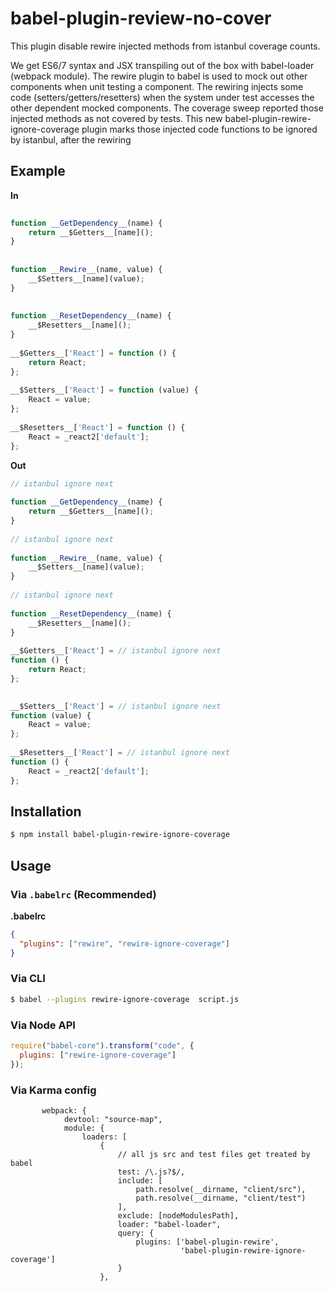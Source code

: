 # babel-plugin-review-no-cover

This plugin disable rewire injected methods from istanbul coverage counts.

We get ES6/7 syntax and JSX transpiling out of the box with babel-loader (webpack module). The rewire plugin to babel is used to mock out other components when unit testing a component. The rewiring injects some code (setters/getters/resetters) when the system under test accesses the other dependent mocked components. The coverage sweep reported those injected methods as not covered by tests. This new babel-plugin-rewire-ignore-coverage plugin marks those injected code functions to be ignored by istanbul, after the rewiring



## Example

**In**

```javascript
 
function __GetDependency__(name) {
    return __$Getters__[name]();
}
 
 
function __Rewire__(name, value) {
    __$Setters__[name](value);
}
 
 
function __ResetDependency__(name) {
    __$Resetters__[name]();
}
 
__$Getters__['React'] = function () {
    return React;
};
 
__$Setters__['React'] = function (value) {
    React = value;
};
 
__$Resetters__['React'] = function () {
    React = _react2['default'];
}; 

```

**Out**

```javascript
// istanbul ignore next
 
function __GetDependency__(name) {
    return __$Getters__[name]();
}
 
// istanbul ignore next
 
function __Rewire__(name, value) {
    __$Setters__[name](value);
}
 
// istanbul ignore next
 
function __ResetDependency__(name) {
    __$Resetters__[name]();
}
 
__$Getters__['React'] = // istanbul ignore next 
function () {
    return React;
};
 

__$Setters__['React'] = // istanbul ignore next 
function (value) {
    React = value;
};
 
__$Resetters__['React'] = // istanbul ignore next 
function () {
    React = _react2['default'];
}; 
```

## Installation

```sh
$ npm install babel-plugin-rewire-ignore-coverage
```

## Usage

### Via `.babelrc` (Recommended)

**.babelrc**

```json
{
  "plugins": ["rewire", "rewire-ignore-coverage"]
}
```

### Via CLI

```sh
$ babel --plugins rewire-ignore-coverage  script.js
```

### Via Node API

```javascript
require("babel-core").transform("code", {
  plugins: ["rewire-ignore-coverage"]
});
```


### Via Karma config
```
       webpack: {
            devtool: "source-map",
            module: {
                loaders: [
                    {
                        // all js src and test files get treated by babel
                        test: /\.js?$/,
                        include: [
                            path.resolve(__dirname, "client/src"),
                            path.resolve(__dirname, "client/test")
                        ],
                        exclude: [nodeModulesPath],
                        loader: "babel-loader",
                        query: {
                            plugins: ['babel-plugin-rewire', 
                                      'babel-plugin-rewire-ignore-coverage']
                        }
                    },
                    
```